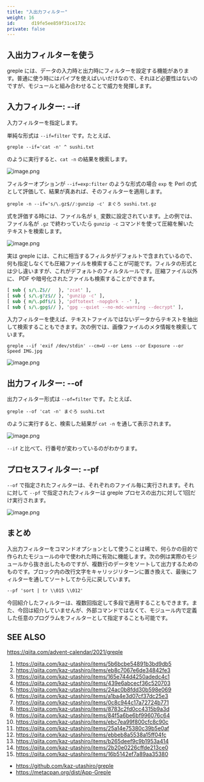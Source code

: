 ```yaml
---
title: "入出力フィルター"
weight: 16
id:      d19fe5ee859f31ce172c
private: false
---
```


## 入出力フィルターを使う

greple には、データの入力時と出力時にフィルターを設定する機能があります。普通に使う時にはパイプを使えばいいだけなので、それほど必要性はないのですが、モジュールと組み合わせることで威力を発揮します。

## 入力フィルター: --if

入力フィルターを指定します。

単純な形式は `--if=filter` です。たとえば、

    greple --if='cat -n' ^ sushi.txt

のように実行すると、`cat -n` の結果を検索します。

![image.png](https://qiita-image-store.s3.ap-northeast-1.amazonaws.com/0/36551/9a107079-e7de-28f4-d4be-b954f35a2aa5.png)

フィルターオプションが `--if=exp:filter` のような形式の場合 `exp` を Perl の式として評価して、結果が真あれば、そのフィルターを適用します。

```
greple -n --if='s/\.gz$//:gunzip -c' まぐろ sushi.txt.gz
```

式を評価する時には、ファイル名が `$_` 変数に設定されています。上の例では、ファイル名が `.gz` で終わっていたら `gunzip -c` コマンドを使って圧縮を解いたテキストを検索します。

![image.png](https://qiita-image-store.s3.ap-northeast-1.amazonaws.com/0/36551/51902ea0-e4f7-8640-df4d-bbdf1e7a34d7.png)

実は greple には、これに相当するフィルタがデフォルトで含まれているので、何も指定しなくても圧縮ファイルを検索することが可能です。フィルタの形式とは少し違いますが、これがデフォルトのフィルタルールです。圧縮ファイル以外に、 PDF や暗号化されたファイルも検索することができます。

```perl
[ sub { s/\.Z$//   }, 'zcat' ],
[ sub { s/\.g?z$// }, 'gunzip -c' ],
[ sub { m/\.pdf$/i }, 'pdftotext -nopgbrk - -' ],
[ sub { s/\.gpg$// }, 'gpg --quiet --no-mdc-warning --decrypt' ],
```

入力フィルターを使えば、テキストファイルではないデータからテキストを抽出して検索することもできます。次の例では、画像ファイルのメタ情報を検索しています。

    greple --if 'exif /dev/stdin' --cm=U --or Lens --or Exposure --or Speed IMG.jpg

![image.png](https://qiita-image-store.s3.ap-northeast-1.amazonaws.com/0/36551/da59a769-78ec-a054-63c2-7a3aef65b0c9.png)

## 出力フィルター: --of

出力フィルター形式は `--of=filter` です。たとえば、

    greple --of 'cat -n' まぐろ sushi.txt

のように実行すると、検索した結果が `cat -n` を通して表示されます。

![image.png](https://qiita-image-store.s3.ap-northeast-1.amazonaws.com/0/36551/e9c90a61-7ce1-6ae0-d8da-66bd4cb5dd2f.png)

`--if` と比べて、行番号が変わっているのがわかります。

## プロセスフィルター: --pf

`--of` で指定されたフィルターは、それぞれのファイル毎に実行されます。それに対して `--pf` で指定されたフィルターは greple プロセスの出力に対して1回だけ実行されます。

![image.png](https://qiita-image-store.s3.ap-northeast-1.amazonaws.com/0/36551/a30a6fd0-c2d2-4f78-ccb2-8b8c80f00a6d.png)

## まとめ

入出力フィルターをコマンドオプションとして使うことは稀で、何らかの目的で作られたモジュールの中で使われた時に有効に機能します。次の例は実際のモジュールから抜き出したものですが、複数行のデータをソートして出力するためのものです。ブロック内の改行文字をキャリッジリターンに置き換えて、最後にフィルターを通してソートしてから元に戻しています。

    --pf 'sort | tr \\015 \\012'

今回紹介したフィルターは、複数回指定して多段で適用することもできます。また、今回は紹介していませんが、外部コマンドではなくて、モジュール内で定義した任意のプログラムをフィルターとして指定することも可能です。

## SEE ALSO

https://qiita.com/advent-calendar/2021/greple

1. https://qiita.com/kaz-utashiro/items/5b6bcbe54891b3bd9db5
2. https://qiita.com/kaz-utashiro/items/eb8c7067e6de34842fe3
3. https://qiita.com/kaz-utashiro/items/165e744d4250adedc4c1
4. https://qiita.com/kaz-utashiro/items/439e6abcecf36c520703
5. https://qiita.com/kaz-utashiro/items/24ac0b8fdd30b598e069
6. https://qiita.com/kaz-utashiro/items/a1ba4e3d07cf37dc25e3
7. https://qiita.com/kaz-utashiro/items/0c8c944c17a72724b771
8. https://qiita.com/kaz-utashiro/items/8783c2fd0cc4315b9a3d
9. https://qiita.com/kaz-utashiro/items/84f5a6be6bf996076c64
10. https://qiita.com/kaz-utashiro/items/ebc7ea99f800cfc8c90c
11. https://qiita.com/kaz-utashiro/items/25a14e75380c39b5e0af
12. https://qiita.com/kaz-utashiro/items/ebbeb8a5538a15ff04fc
13. https://qiita.com/kaz-utashiro/items/b265deef9c9b1953a414
14. https://qiita.com/kaz-utashiro/items/2b20e0226cffde213ce0
15. https://qiita.com/kaz-utashiro/items/16b5142ef7a89aa35380

- https://github.com/kaz-utashiro/greple
- https://metacpan.org/dist/App-Greple
